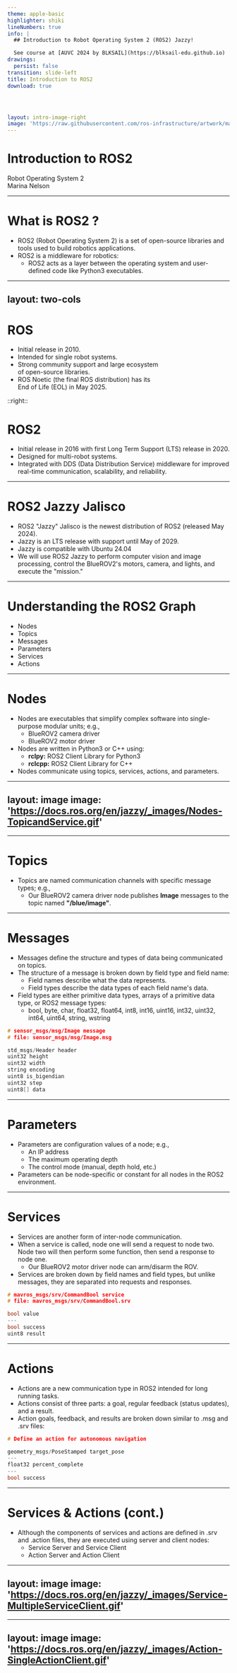```yaml
---
theme: apple-basic
highlighter: shiki
lineNumbers: true
info: |
  ## Introduction to Robot Operating System 2 (ROS2) Jazzy!

  See course at [AUVC 2024 by BLKSAIL](https://blksail-edu.github.io)
drawings:
  persist: false
transition: slide-left
title: Introduction to ROS2
download: true




layout: intro-image-right
image: 'https://raw.githubusercontent.com/ros-infrastructure/artwork/master/distributions/jazzy/JazzyJalisco-noborder.png'
---
```


<div>
    <h1>Introduction to ROS2</h1>
    <span class="font-700">Robot Operating System 2</span>
</div>

<div class="absolute bottom-15">
    Marina Nelson
</div>

---

<h1>What is ROS2 ?</h1>

<ul>
    <li>ROS2 (Robot Operating System 2) is a set of open-source libraries and tools used to build robotics applications.</li>
    <li>ROS2 is a middleware for robotics:
    <ul>
        <li>ROS2 acts as a layer between the operating system and user-defined code like Python3 executables.</li>
    </ul></li>
</ul>

---
layout: two-cols
---

<h1>ROS</h1>

<ul>
    <li>Initial release in 2010.</li>
    <li>Intended for single robot systems.</li>
    <li>Strong community support and large ecosystem <br/>of open-source libraries.</li>
    <li>ROS Noetic (the final ROS distribution) has its <br/> End of Life (EOL) in May 2025.</li>
</ul>

::right::

<h1>ROS2</h1>

<ul>
    <li>Initial release in 2016 with first Long Term Support (LTS) release in 2020.</li>
    <li>Designed for multi-robot systems.</li>
    <li>Integrated with DDS (Data Distribution Service) middleware for improved real-time communication, scalability, and reliability.</li>
</ul>

---

<h1>ROS2 Jazzy Jalisco</h1>

<ul>
    <li>ROS2 "Jazzy" Jalisco is the newest distribution of ROS2 (released May 2024).</li>
    <li>Jazzy is an LTS release with support until May of 2029.</li>
    <li>Jazzy is compatible with Ubuntu 24.04</li>
    <li>We will use ROS2 Jazzy to perform computer vision and image processing, control the BlueROV2's motors, camera, and lights, and execute the "mission."</li>
</ul>


---

<h1>Understanding the ROS2 Graph</h1>

<ul>
    <li>Nodes</li>
    <li>Topics</li>
    <li>Messages</li>
    <li>Parameters</li>
    <li>Services</li>
    <li>Actions</li>
</ul>

---

<h1>Nodes</h1>

<ul>
    <li>Nodes are executables that simplify complex software into single-purpose modular units; e.g.,
    <ul>
        <li>BlueROV2 camera driver</li>
        <li>BlueROV2 motor driver</li>
    </ul></li>    
    <li>Nodes are written in Python3 or C++ using:
    <ul>
        <li><strong>rclpy:</strong> ROS2 Client Library for Python3</li>
        <li><strong>rclcpp:</strong> ROS2 Client Library for C++</li>
    </ul></li>
    <li>Nodes communicate using topics, services, actions, and parameters.</li>
</ul>

---
layout: image
image: 'https://docs.ros.org/en/jazzy/_images/Nodes-TopicandService.gif'
---

---

<h1>Topics</h1>

<ul>
    <li>Topics are named communication channels with specific message types; e.g.,
    <ul>
        <li>Our BlueROV2 camera driver node publishes <strong>Image</strong> messages to the topic named <strong>"/blue/image"</strong>.</li>
    </ul></li>
</ul>

---

<h1>Messages</h1>

<ul>
    <li>Messages define the structure and types of data being communicated on topics.</li>
    <li>The structure of a message is broken down by field type and field name:
    <ul>
        <li>Field names describe what the data represents.</li>
        <li>Field types describe the data types of each field name's data.</li>
    </ul></li>
    <li>Field types are either primitive data types, arrays of a primitive data type, or ROS2 message types:
    <ul>
        <li>bool, byte, char, float32, float64, int8, int16, uint16, int32, uint32, int64, uint64, string, wstring</li>
    </ul></li>
</ul>

```c {all|1-2|4|5-9|10|all}
# sensor_msgs/msg/Image message
# file: sensor_msgs/msg/Image.msg

std_msgs/Header header
uint32 height
uint32 width
string encoding
uint8 is_bigendian
uint32 step
uint8[] data
```

---

<h1>Parameters</h1>

<ul>
    <li>Parameters are configuration values of a node; e.g.,
    <ul>
        <li>An IP address</li>
        <li>The maximum operating depth</li>
        <li>The control mode (manual, depth hold, etc.)</li>
    </ul></li>
    <li>Parameters can be node-specific or constant for all nodes in the ROS2 environment.</li>
</ul>

---

<h1>Services</h1>

<ul>
    <li>Services are another form of inter-node communication.</li>
    <li>When a service is called, node one will send a request to node two. Node two will then perform some function, then send a response to node one.
    <ul>
        <li>Our BlueROV2 motor driver node can arm/disarm the ROV.</li>
    </ul></li>
    <li>Services are broken down by field names and field types, but unlike messages, they are separated into requests and responses.</li>
</ul>

```c {all|1-2|4|6-7|all}
# mavros_msgs/srv/CommandBool service
# file: mavros_msgs/srv/CommandBool.srv

bool value
---
bool success
uint8 result
```

---

<h1>Actions</h1>

<ul>
    <li>Actions are a new communication type in ROS2 intended for long running tasks.</li>
    <li>Actions consist of three parts: a goal, regular feedback (status updates), and a result.</li>
    <li>Action goals, feedback, and results are broken down similar to .msg and .srv files:</li>
</ul>

```c {all|3|5|7|all}
# Define an action for autonomous navigation

geometry_msgs/PoseStamped target_pose
---
float32 percent_complete
---
bool success
```

---

<h1>Services & Actions (cont.)</h1>

<ul>
    <li>Although the components of services and actions are defined in .srv and .action files, they are executed using server and client nodes:
    <ul>
        <li>Service Server and Service Client</li>
        <li>Action Server and Action Client</li>
    </ul></li>
</ul>

---
layout: image
image: 'https://docs.ros.org/en/jazzy/_images/Service-MultipleServiceClient.gif'
---

---
layout: image
image: 'https://docs.ros.org/en/jazzy/_images/Action-SingleActionClient.gif'
---
